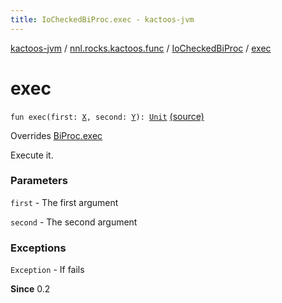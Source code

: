 ```yaml
---
title: IoCheckedBiProc.exec - kactoos-jvm
---
```


[kactoos-jvm](../../index.html) / [nnl.rocks.kactoos.func](../index.html) / [IoCheckedBiProc](index.html) / [exec](./exec.html)

# exec

`fun exec(first: `[`X`](index.html#X)`, second: `[`Y`](index.html#Y)`): `[`Unit`](https://kotlinlang.org/api/latest/jvm/stdlib/kotlin/-unit/index.html) [(source)](https://github.com/neonailol/kactoos/blob/master/kactoos-jvm/src/main/kotlin/nnl/rocks/kactoos/func/IoCheckedBiProc.kt#L21)

Overrides [BiProc.exec](../../nnl.rocks.kactoos/-bi-proc/exec.html)

Execute it.

### Parameters

`first` - The first argument

`second` - The second argument

### Exceptions

`Exception` - If fails

**Since**
0.2

